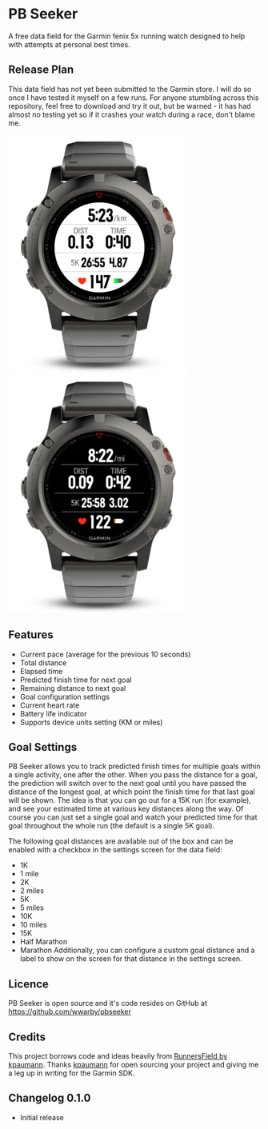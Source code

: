 # PB Seeker

A free data field for the Garmin fenix 5x running watch designed to help with attempts at personal best times.

## Release Plan
This data field has not yet been submitted to the Garmin store. I will do so once I have tested it myself on a few runs.
For anyone stumbling across this repository, feel free to download and try it out, but be warned - it has had almost no
testing yet so if it crashes your watch during a race, don't blame me.

![PBSeeker Screenshot Bright](/screenshots/screenshot-1.png) ![PBSeeker Screenshot Dark](/screenshots/screenshot-2.png)

## Features
- Current pace (average for the previous 10 seconds)
- Total distance
- Elapsed time
- Predicted finish time for next goal
- Remaining distance to next goal
- Goal configuration settings
- Current heart rate
- Battery life indicator
- Supports device units setting (KM or miles)

## Goal Settings
PB Seeker allows you to track predicted finish times for multiple goals within a single activity, one after the other.
When you pass the distance for a goal, the prediction will switch over to the next goal until you have passed the distance
of the longest goal, at which point the finish time for that last goal will be shown. The idea is that you can go out for
a 15K run (for example), and see your estimated time at various key distances along the way. Of course you can just set
a single goal and watch your predicted time for that goal throughout the whole run (the default is a single 5K goal).

The following goal distances are available out of the box and can be enabled with a checkbox in the settings screen for
the data field:
- 1K
- 1 mile
- 2K
- 2 miles
- 5K
- 5 miles
- 10K
- 10 miles
- 15K
- Half Marathon
- Marathon
Additionally, you can configure a custom goal distance and a label to show on the screen for that distance in the settings
screen.

## Licence
PB Seeker is open source and it's code resides on GitHub at https://github.com/wwarby/pbseeker

## Credits
This project borrows code and ideas heavily from [RunnersField by kpaumann](https://github.com/kopa/RunnersField).
Thanks [kpaumann](https://apps.garmin.com/en-GB/developer/ab0f2743-88d2-4f32-9fb0-5fc8ba61e55a/apps) for open sourcing
your project and giving me a leg up in writing for the Garmin SDK.

## Changelog 0.1.0
- Initial release
